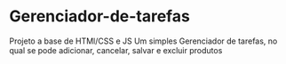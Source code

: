 # Gerenciador-de-tarefas
Projeto a base de HTMl/CSS e JS
Um simples Gerenciador de tarefas, no qual se pode adicionar, cancelar, salvar e excluir produtos 

